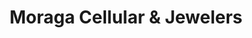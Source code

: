 ---
title: "Moraga Cellular & Jewelers"
url: /moraga/moraga-cellular-and-jewelers/
shop: watches
---